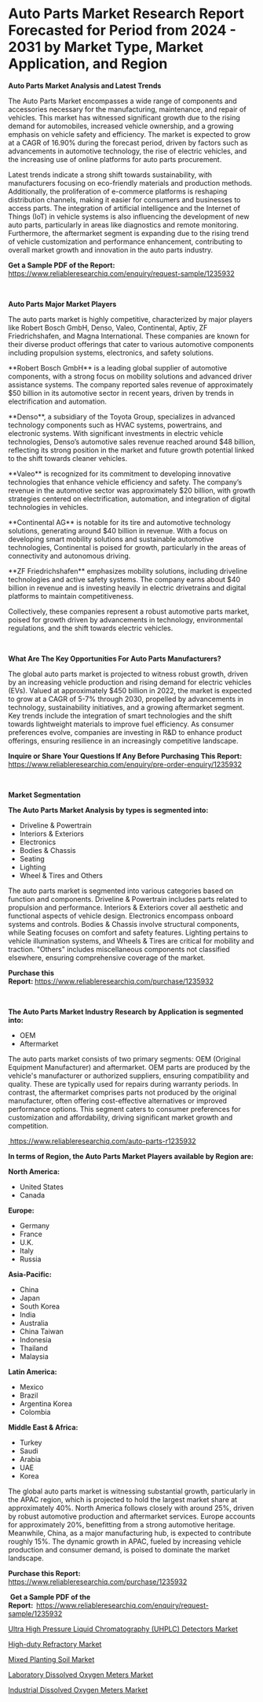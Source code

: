 <p><h1>Auto Parts Market Research Report Forecasted for Period from 2024 -  2031 by Market Type, Market Application, and Region</h1></p><p><strong>Auto Parts Market Analysis and Latest Trends</strong></p>
<p><p>The Auto Parts Market encompasses a wide range of components and accessories necessary for the manufacturing, maintenance, and repair of vehicles. This market has witnessed significant growth due to the rising demand for automobiles, increased vehicle ownership, and a growing emphasis on vehicle safety and efficiency. The market is expected to grow at a CAGR of 16.90% during the forecast period, driven by factors such as advancements in automotive technology, the rise of electric vehicles, and the increasing use of online platforms for auto parts procurement.</p><p>Latest trends indicate a strong shift towards sustainability, with manufacturers focusing on eco-friendly materials and production methods. Additionally, the proliferation of e-commerce platforms is reshaping distribution channels, making it easier for consumers and businesses to access parts. The integration of artificial intelligence and the Internet of Things (IoT) in vehicle systems is also influencing the development of new auto parts, particularly in areas like diagnostics and remote monitoring. Furthermore, the aftermarket segment is expanding due to the rising trend of vehicle customization and performance enhancement, contributing to overall market growth and innovation in the auto parts industry.</p></p>
<p><strong>Get a Sample PDF of the Report:&nbsp;</strong> <a href="https://www.reliableresearchiq.com/enquiry/request-sample/1235932?utm_campaign=1137&utm_medium=2&utm_source=Github&utm_content=ia&utm_term=01112024&utm_id=auto-parts">https://www.reliableresearchiq.com/enquiry/request-sample/1235932</a></p>
<p>&nbsp;</p>
<p><strong>Auto Parts Major Market Players</strong></p>
<p><p>The auto parts market is highly competitive, characterized by major players like Robert Bosch GmbH, Denso, Valeo, Continental, Aptiv, ZF Friedrichshafen, and Magna International. These companies are known for their diverse product offerings that cater to various automotive components including propulsion systems, electronics, and safety solutions.</p><p>**Robert Bosch GmbH** is a leading global supplier of automotive components, with a strong focus on mobility solutions and advanced driver assistance systems. The company reported sales revenue of approximately $50 billion in its automotive sector in recent years, driven by trends in electrification and automation.</p><p>**Denso**, a subsidiary of the Toyota Group, specializes in advanced technology components such as HVAC systems, powertrains, and electronic systems. With significant investments in electric vehicle technologies, Denso’s automotive sales revenue reached around $48 billion, reflecting its strong position in the market and future growth potential linked to the shift towards cleaner vehicles.</p><p>**Valeo** is recognized for its commitment to developing innovative technologies that enhance vehicle efficiency and safety. The company’s revenue in the automotive sector was approximately $20 billion, with growth strategies centered on electrification, automation, and integration of digital technologies in vehicles.</p><p>**Continental AG** is notable for its tire and automotive technology solutions, generating around $40 billion in revenue. With a focus on developing smart mobility solutions and sustainable automotive technologies, Continental is poised for growth, particularly in the areas of connectivity and autonomous driving.</p><p>**ZF Friedrichshafen** emphasizes mobility solutions, including driveline technologies and active safety systems. The company earns about $40 billion in revenue and is investing heavily in electric drivetrains and digital platforms to maintain competitiveness.</p><p>Collectively, these companies represent a robust automotive parts market, poised for growth driven by advancements in technology, environmental regulations, and the shift towards electric vehicles.</p></p>
<p>&nbsp;</p>
<p><strong>What Are The Key Opportunities For Auto Parts Manufacturers?</strong></p>
<p><p>The global auto parts market is projected to witness robust growth, driven by an increasing vehicle production and rising demand for electric vehicles (EVs). Valued at approximately $450 billion in 2022, the market is expected to grow at a CAGR of 5-7% through 2030, propelled by advancements in technology, sustainability initiatives, and a growing aftermarket segment. Key trends include the integration of smart technologies and the shift towards lightweight materials to improve fuel efficiency. As consumer preferences evolve, companies are investing in R&D to enhance product offerings, ensuring resilience in an increasingly competitive landscape.</p></p>
<p><strong>Inquire or Share Your Questions If Any Before Purchasing This Report:</strong> <a href="https://www.reliableresearchiq.com/enquiry/pre-order-enquiry/1235932?utm_campaign=1137&utm_medium=2&utm_source=Github&utm_content=ia&utm_term=01112024&utm_id=auto-parts">https://www.reliableresearchiq.com/enquiry/pre-order-enquiry/1235932</a></p>
<p>&nbsp;</p>
<p><strong>Market Segmentation</strong></p>
<p><strong>The Auto Parts Market Analysis by types is segmented into:</strong></p>
<p><ul><li>Driveline & Powertrain</li><li>Interiors & Exteriors</li><li>Electronics</li><li>Bodies & Chassis</li><li>Seating</li><li>Lighting</li><li>Wheel & Tires and Others</li></ul></p>
<p><p>The auto parts market is segmented into various categories based on function and components. Driveline & Powertrain includes parts related to propulsion and performance. Interiors & Exteriors cover all aesthetic and functional aspects of vehicle design. Electronics encompass onboard systems and controls. Bodies & Chassis involve structural components, while Seating focuses on comfort and safety features. Lighting pertains to vehicle illumination systems, and Wheels & Tires are critical for mobility and traction. "Others" includes miscellaneous components not classified elsewhere, ensuring comprehensive coverage of the market.</p></p>
<p><strong>Purchase this Report:&nbsp;</strong><a href="https://www.reliableresearchiq.com/purchase/1235932?utm_campaign=1137&utm_medium=2&utm_source=Github&utm_content=ia&utm_term=01112024&utm_id=auto-parts">https://www.reliableresearchiq.com/purchase/1235932</a></p>
<p>&nbsp;</p>
<p><strong>The Auto Parts Market Industry Research by Application is segmented into:</strong></p>
<p><ul><li>OEM</li><li>Aftermarket</li></ul></p>
<p><p>The auto parts market consists of two primary segments: OEM (Original Equipment Manufacturer) and aftermarket. OEM parts are produced by the vehicle's manufacturer or authorized suppliers, ensuring compatibility and quality. These are typically used for repairs during warranty periods. In contrast, the aftermarket comprises parts not produced by the original manufacturer, often offering cost-effective alternatives or improved performance options. This segment caters to consumer preferences for customization and affordability, driving significant market growth and competition.</p></p>
<p><a href="https://www.reliableresearchiq.com/auto-parts-r1235932?utm_campaign=1137&utm_medium=2&utm_source=Github&utm_content=ia&utm_term=01112024&utm_id=auto-parts">&nbsp;https://www.reliableresearchiq.com/auto-parts-r1235932</a></p>
<p><strong>In terms of Region, the Auto Parts Market Players available by Region are:</strong></p>
<p>
    <p> <strong> North America: </strong>
        <ul>
            <li>United States</li>
            <li>Canada</li>
        </ul>
        </p> 
    <p> <strong> Europe: </strong>
        <ul>
            <li>Germany</li>
            <li>France</li>
            <li>U.K.</li>
            <li>Italy</li>
            <li>Russia</li>
        </ul>
        </p> 
    <p> <strong> Asia-Pacific: </strong>
        <ul>
            <li>China</li>
            <li>Japan</li>
            <li>South Korea</li>
            <li>India</li>
            <li>Australia</li>
            <li>China Taiwan</li>
            <li>Indonesia</li>
            <li>Thailand</li>
            <li>Malaysia</li>
        </ul>
        </p> 
    <p> <strong> Latin America: </strong>
        <ul>
            <li>Mexico</li>
            <li>Brazil</li>
            <li>Argentina Korea</li>
            <li>Colombia</li>
        </ul>
        </p> 
    <p> <strong> Middle East & Africa: </strong>
        <ul>
            <li>Turkey</li>
            <li>Saudi</li>
            <li>Arabia</li>
            <li>UAE</li>
            <li>Korea</li>
        </ul>
    </p>
    </p>
<p><p>The global auto parts market is witnessing substantial growth, particularly in the APAC region, which is projected to hold the largest market share at approximately 40%. North America follows closely with around 25%, driven by robust automotive production and aftermarket services. Europe accounts for approximately 20%, benefitting from a strong automotive heritage. Meanwhile, China, as a major manufacturing hub, is expected to contribute roughly 15%. The dynamic growth in APAC, fueled by increasing vehicle production and consumer demand, is poised to dominate the market landscape.</p></p>
<p><strong>Purchase this Report: </strong><a href="https://www.reliableresearchiq.com/purchase/1235932?utm_campaign=1137&utm_medium=2&utm_source=Github&utm_content=ia&utm_term=01112024&utm_id=auto-parts">https://www.reliableresearchiq.com/purchase/1235932</a></p>
<p>&nbsp;<strong>Get a Sample PDF of the Report:&nbsp;&nbsp;</strong><a href="https://www.reliableresearchiq.com/enquiry/request-sample/1235932?utm_campaign=1137&utm_medium=2&utm_source=Github&utm_content=ia&utm_term=01112024&utm_id=auto-parts">https://www.reliableresearchiq.com/enquiry/request-sample/1235932</a></p>
<p><strong></strong></p>
<p><p><a href="https://www.linkedin.com/pulse/decoding-ultra-high-pressure-liquid-chromatography-uhplc-mdznc?utm_campaign=1137&utm_medium=2&utm_source=Github&utm_content=ia&utm_term=01112024&utm_id=auto-parts">Ultra High Pressure Liquid Chromatography (UHPLC) Detectors Market</a></p><p><a href="https://www.linkedin.com/pulse/navigating-global-high-duty-refractory-market-from-trends-atpzc?utm_campaign=1137&utm_medium=2&utm_source=Github&utm_content=ia&utm_term=01112024&utm_id=auto-parts">High-duty Refractory Market</a></p><p><a href="https://github.com/chaschadedn/Market-Research-Report-List-1/blob/main/mixed-planting-soil-market.md?utm_campaign=1137&utm_medium=2&utm_source=Github&utm_content=ia&utm_term=01112024&utm_id=auto-parts">Mixed Planting Soil Market</a></p><p><a href="https://issuu.com/reportprime-2/docs/laboratory-dissolved-oxygen-meters-_6f217413c47ec4?utm_campaign=1137&utm_medium=2&utm_source=Github&utm_content=ia&utm_term=01112024&utm_id=auto-parts">Laboratory Dissolved Oxygen Meters Market</a></p><p><a href="https://issuu.com/reportprime-2/docs/industrial-dissolved-oxygen-meters-_adea4158908354?utm_campaign=1137&utm_medium=2&utm_source=Github&utm_content=ia&utm_term=01112024&utm_id=auto-parts">Industrial Dissolved Oxygen Meters Market</a></p></p>